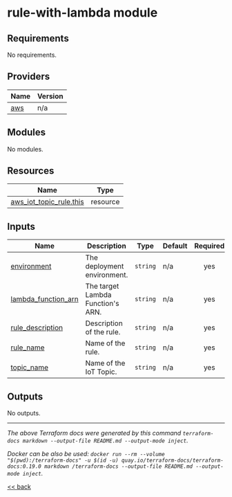 # rule-with-lambda module

<!-- BEGIN_TF_DOCS -->
## Requirements

No requirements.

## Providers

| Name | Version |
|------|---------|
| <a name="provider_aws"></a> [aws](#provider\_aws) | n/a |

## Modules

No modules.

## Resources

| Name | Type |
|------|------|
| [aws_iot_topic_rule.this](https://registry.terraform.io/providers/hashicorp/aws/latest/docs/resources/iot_topic_rule) | resource |

## Inputs

| Name | Description | Type | Default | Required |
|------|-------------|------|---------|:--------:|
| <a name="input_environment"></a> [environment](#input\_environment) | The deployment environment. | `string` | n/a | yes |
| <a name="input_lambda_function_arn"></a> [lambda\_function\_arn](#input\_lambda\_function\_arn) | The target Lambda Function's ARN. | `string` | n/a | yes |
| <a name="input_rule_description"></a> [rule\_description](#input\_rule\_description) | Description of the rule. | `string` | n/a | yes |
| <a name="input_rule_name"></a> [rule\_name](#input\_rule\_name) | Name of the rule. | `string` | n/a | yes |
| <a name="input_topic_name"></a> [topic\_name](#input\_topic\_name) | Name of the IoT Topic. | `string` | n/a | yes |

## Outputs

No outputs.
<!-- END_TF_DOCS -->

---
_The above Terraform docs were generated by this command
`terraform-docs markdown --output-file README.md --output-mode inject`._

_Docker can be also be used:
`docker run --rm --volume "$(pwd):/terraform-docs" -u $(id -u) quay.io/terraform-docs/terraform-docs:0.19.0 markdown /terraform-docs --output-file README.md --output-mode inject`._

[<< back](..)
